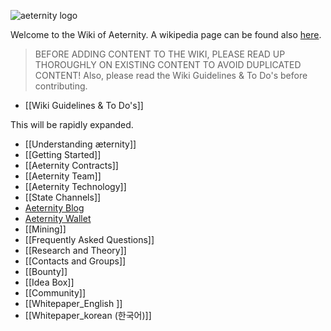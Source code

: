 ![aeternity logo](http://www.coinagenda.com/assets/img/sponsor/aeternity.jpg)

Welcome to the Wiki of Aeternity.
A wikipedia page can be found also [here](https://en.wikipedia.org/wiki/AEternity).

> BEFORE ADDING CONTENT TO THE WIKI, PLEASE READ UP THOROUGHLY ON EXISTING CONTENT TO AVOID DUPLICATED CONTENT! Also, please read the Wiki Guidelines & To Do's before contributing.

* [[Wiki Guidelines & To Do's]]

This will be rapidly expanded.

* [[Understanding æternity]]
* [[Getting Started]]
* [[Aeternity Contracts]]
* [[Aeternity Team]]
* [[Aeternity Technology]]
* [[State Channels]]
* [Aeternity Blog](https://blog.aeternity.com/)
* [Aeternity Wallet](https://wallet.aeternity.com/)
* [[Mining]]
* [[Frequently Asked Questions]]
* [[Research and Theory]]
* [[Contacts and Groups]]
* [[Bounty]]
* [[Idea Box]]
* [[Community]]
* [[Whitepaper_English ]]
* [[Whitepaper_korean (한국어)]]

